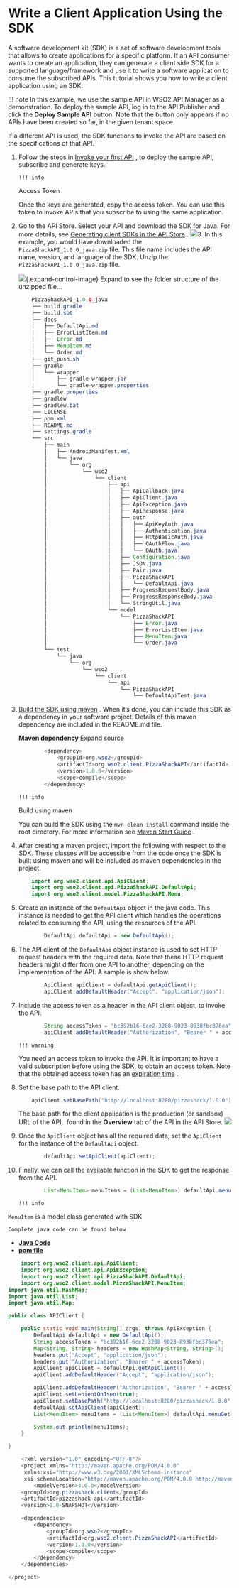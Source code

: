 # Write a Client Application Using the SDK

A software development kit (SDK) is a set of software development tools that allows to create applications for a specific platform. If an API consumer wants to create an application, they can generate a client side SDK for a supported language/framework and use it to write a software application to consume the subscribed APIs. This tutorial shows you how to write a client application using an SDK.

!!! note
In this example, we use the sample API in WSO2 API Manager as a demonstration. To deploy the sample API, log in to the API Publisher and click the **Deploy Sample API** button. Note that the button only appears if no APIs have been created so far, in the given tenant space.

If a different API is used, the SDK functions to invoke the API are based on the specifications of that API.


1.  Follow the steps in [Invoke your first API](https://docs.wso2.com/display/AM260/Quick+Start+Guide#QuickStartGuide-InvokingyourfirstAPI) , to deploy the sample API, subscribe and generate keys.

        !!! info
    Access Token

    Once the keys are generated, copy the access token. You can use this token to invoke APIs that you subscribe to using the same application.


2.  Go to the API Store. Select your API and download the SDK for Java. For more details, see [Generating client SDKs in the API Store](https://docs.wso2.com/display/AM260/Generating+SDKs#GeneratingSDKs-GeneratingclientSDKsintheAPIStore) .
    ![](attachments/103333192/103333194.png)3.  In this example, you would have downloaded the `PizzaShackAPI_1.0.0_java.zip` file. This file name includes the API name, version, and language of the SDK. Unzip the `PizzaShackAPI_1.0.0_java.zip` file.

    ![](images/icons/grey_arrow_down.png){.expand-control-image} Expand to see the folder structure of the unzipped file...

    ``` java
        PizzaShackAPI_1.0.0_java
        ├── build.gradle
        ├── build.sbt
        ├── docs
        │   ├── DefaultApi.md
        │   ├── ErrorListItem.md
        │   ├── Error.md
        │   ├── MenuItem.md
        │   └── Order.md
        ├── git_push.sh
        ├── gradle
        │   └── wrapper
        │       ├── gradle-wrapper.jar
        │       └── gradle-wrapper.properties
        ├── gradle.properties
        ├── gradlew
        ├── gradlew.bat
        ├── LICENSE
        ├── pom.xml
        ├── README.md
        ├── settings.gradle
        └── src
            ├── main
            │   ├── AndroidManifest.xml
            │   └── java
            │       └── org
            │           └── wso2
            │               └── client
            │                   ├── api
            │                   │   ├── ApiCallback.java
            │                   │   ├── ApiClient.java
            │                   │   ├── ApiException.java
            │                   │   ├── ApiResponse.java
            │                   │   ├── auth
            │                   │   │   ├── ApiKeyAuth.java
            │                   │   │   ├── Authentication.java
            │                   │   │   ├── HttpBasicAuth.java
            │                   │   │   ├── OAuthFlow.java
            │                   │   │   └── OAuth.java
            │                   │   ├── Configuration.java
            │                   │   ├── JSON.java
            │                   │   ├── Pair.java
            │                   │   ├── PizzaShackAPI
            │                   │   │   └── DefaultApi.java
            │                   │   ├── ProgressRequestBody.java
            │                   │   ├── ProgressResponseBody.java
            │                   │   └── StringUtil.java
            │                   └── model
            │                       └── PizzaShackAPI
            │                           ├── Error.java
            │                           ├── ErrorListItem.java
            │                           ├── MenuItem.java
            │                           └── Order.java
            └── test
                └── java
                    └── org
                        └── wso2
                            └── client
                                └── api
                                    └── PizzaShackAPI
                                        └── DefaultApiTest.java
    ```

4.  [Build the SDK using maven](https://maven.apache.org/run-maven/) .
    When it’s done, you can include this SDK as a dependency in your software project. Details of this maven dependency are included in the README.md file.

    **Maven dependency** Expand source

    ``` java
            <dependency>
                <groupId>org.wso2</groupId>
                <artifactId>org.wso2.client.PizzaShackAPI</artifactId>
                <version>1.0.0</version>
                <scope>compile</scope>
            </dependency>
    ```

        !!! info
    Build using maven

    You can build the SDK using the `mvn clean install` command inside the root directory. For more information see [Maven Start Guide](https://maven.apache.org/guides/getting-started/) .


5.  After creating a maven project, import the following with respect to the SDK. These classes will be accessible from the code once the SDK is built using maven and will be included as maven dependencies in the project.

    ``` java
        import org.wso2.client.api.ApiClient;
        import org.wso2.client.api.PizzaShackAPI.DefaultApi;
        import org.wso2.client.model.PizzaShackAPI.Menu;
    ```

6.  Create an instance of the `DefaultApi` object in the java code. This instance is needed to get the API client which handles the operations related to consuming the API, using the resources of the API.

    ``` java
            DefaultApi defaultApi = new DefaultApi();
    ```

7.  The API client of the `DefaultApi` object instance is used to set HTTP request headers with the required data. Note that these HTTP request headers might differ from one API to another, depending on the implementation of the API. A sample is show below.

    ``` java
            ApiClient apiClient = defaultApi.getApiClient();
            apiClient.addDefaultHeader("Accept", "application/json");
    ```

8.  Include the access token as a header in the API client object, to invoke the API.

    ``` java
            String accessToken = "bc392b16-6ce2-3208-9023-8938fbc376ea";
            apiClient.addDefaultHeader("Authorization", "Bearer " + accessToken);
    ```

        !!! warning
    You need an access token to invoke the API. It is important to have a valid subscription before using the SDK, to obtain an access token. Note that the obtained access token has an [expiration time](https://docs.wso2.com/display/AM260/Working+with+Access+Tokens#WorkingwithAccessTokens-Changingthedefaulttokenexpirationtime) .


9.  Set the base path to the API client.

    ``` java
        apiClient.setBasePath("http://localhost:8280/pizzashack/1.0.0");
    ```

    The base path for the client application is the production (or sandbox) URL of the API,  found in the **Overview** tab of the API in the API Store.
    ![](attachments/103333192/103333193.png)
10. Once the `ApiClient` object has all the required data, set the `ApiClient` for the instance of the `DefaultApi` object.

    ``` java
            defaultApi.setApiClient(apiClient);
    ```

11. Finally, we can call the available function in the SDK to get the response from the API.

    ``` java
            List<MenuItem> menuItems = (List<MenuItem>) defaultApi.menuGet();
    ```

        !!! info
`MenuItem` is a model class generated with SDK


    Complete java code can be found below

-   [**Java Code**](#053390ce38504f7c8ebacf179b78ecc7)
-   [**pom file**](#fcd42564768d41e3b6421dfc286ae83e)

``` java
    import org.wso2.client.api.ApiClient;
    import org.wso2.client.api.ApiException;
    import org.wso2.client.api.PizzaShackAPI.DefaultApi;
    import org.wso2.client.model.PizzaShackAPI.MenuItem;
import java.util.HashMap;
import java.util.List;
import java.util.Map;

public class APIClient {

    public static void main(String[] args) throws ApiException {
        DefaultApi defaultApi = new DefaultApi();
        String accessToken = "bc392b16-6ce2-3208-9023-8938fbc376ea";
        Map<String, String> headers = new HashMap<String, String>();
        headers.put("Accept", "application/json");
        headers.put("Authorization", "Bearer " + accessToken);
        ApiClient apiClient = defaultApi.getApiClient();
        apiClient.addDefaultHeader("Accept", "application/json");

        apiClient.addDefaultHeader("Authorization", "Bearer " + accessToken);
        apiClient.setLenientOnJson(true);
        apiClient.setBasePath("http://localhost:8280/pizzashack/1.0.0");
        defaultApi.setApiClient(apiClient);
        List<MenuItem> menuItems = (List<MenuItem>) defaultApi.menuGet();

        System.out.println(menuItems);
    }

}
```
``` java
    <?xml version="1.0" encoding="UTF-8"?>
    <project xmlns="http://maven.apache.org/POM/4.0.0"
     xmlns:xsi="http://www.w3.org/2001/XMLSchema-instance"
     xsi:schemaLocation="http://maven.apache.org/POM/4.0.0 http://maven.apache.org/xsd/maven-4.0.0.xsd">
        <modelVersion>4.0.0</modelVersion>
    <groupId>org.pizzashack.client</groupId>
    <artifactId>pizzashack-api</artifactId>
    <version>1.0-SNAPSHOT</version>

    <dependencies>
        <dependency>
            <groupId>org.wso2</groupId>
            <artifactId>org.wso2.client.PizzaShackAPI</artifactId>
            <version>1.0.0</version>
            <scope>compile</scope>
        </dependency>
    </dependencies>

</project>
```

